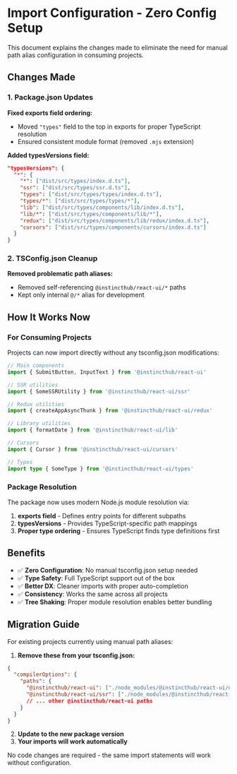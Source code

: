 # Import Configuration - Zero Config Setup

This document explains the changes made to eliminate the need for manual path alias configuration in consuming projects.

## Changes Made

### 1. Package.json Updates

**Fixed exports field ordering:**
- Moved `"types"` field to the top in exports for proper TypeScript resolution
- Ensured consistent module format (removed `.mjs` extension)

**Added typesVersions field:**
```json
"typesVersions": {
  "*": {
    "*": ["dist/src/types/index.d.ts"],
    "ssr": ["dist/src/types/ssr.d.ts"],
    "types": ["dist/src/types/types/index.d.ts"],
    "types/*": ["dist/src/types/types/*"],
    "lib": ["dist/src/types/components/lib/index.d.ts"],
    "lib/*": ["dist/src/types/components/lib/*"],
    "redux": ["dist/src/types/components/lib/redux/index.d.ts"],
    "cursors": ["dist/src/types/components/cursors/index.d.ts"]
  }
}
```

### 2. TSConfig.json Cleanup

**Removed problematic path aliases:**
- Removed self-referencing `@instincthub/react-ui/*` paths
- Kept only internal `@/*` alias for development

## How It Works Now

### For Consuming Projects

Projects can now import directly without any tsconfig.json modifications:

```typescript
// Main components
import { SubmitButton, InputText } from '@instincthub/react-ui'

// SSR utilities
import { SomeSSRUtility } from '@instincthub/react-ui/ssr'

// Redux utilities
import { createAppAsyncThunk } from '@instincthub/react-ui/redux'

// Library utilities
import { formatDate } from '@instincthub/react-ui/lib'

// Cursors
import { Cursor } from '@instincthub/react-ui/cursors'

// Types
import type { SomeType } from '@instincthub/react-ui/types'
```

### Package Resolution

The package now uses modern Node.js module resolution via:
1. **exports field** - Defines entry points for different subpaths
2. **typesVersions** - Provides TypeScript-specific path mappings
3. **Proper type ordering** - Ensures TypeScript finds type definitions first

## Benefits

- ✅ **Zero Configuration**: No manual tsconfig.json setup needed
- ✅ **Type Safety**: Full TypeScript support out of the box
- ✅ **Better DX**: Cleaner imports with proper auto-completion
- ✅ **Consistency**: Works the same across all projects
- ✅ **Tree Shaking**: Proper module resolution enables better bundling

## Migration Guide

For existing projects currently using manual path aliases:

1. **Remove these from your tsconfig.json:**
```json
{
  "compilerOptions": {
    "paths": {
      "@instincthub/react-ui": ["./node_modules/@instincthub/react-ui/dist/src/index.js"],
      "@instincthub/react-ui/ssr": ["./node_modules/@instincthub/react-ui/dist/src/ssr.js"],
      // ... other @instincthub/react-ui paths
    }
  }
}
```

2. **Update to the new package version**
3. **Your imports will work automatically**

No code changes are required - the same import statements will work without configuration.